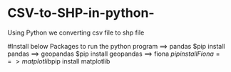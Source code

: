 # CSV-to-SHP-in-python-
Using Python we converting csv file to shp file 

#Install below Packages to run the python program 
==> pandas    $pip install pandas
==> geopandas $pip install geopandas 
==> fiona     $pip install Fiona 
==> matplotlib$pip install matplotlib
